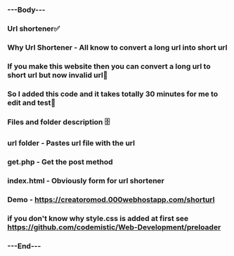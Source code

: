### ---Body---
### Url shortener✅
### Why Url Shortener - All know to convert a long url into short url
### If you make this website then you can convert a long url to short url but now invalid url🥺
### So I added this code and it takes totally 30 minutes for me to edit and test🧰
### Files and folder description 🗄️
### url folder - Pastes url file with the url
### get.php - Get the post method
### index.html - Obviously form for url shortener
### Demo - https://creatoromod.000webhostapp.com/shorturl
### if you don't know why style.css is added at first see https://github.com/codemistic/Web-Development/preloader
### ---End---
